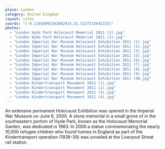 ```yaml
---
place: London
category: United Kingdom
layout: sites
coords: "[-0.11010092163082914,51.5127215642233]"
photos:
  - "London Hyde Park Holocaust Memorial 2011 (1).jpg"
  - "London Hyde Park Holocaust Memorial 2011 (2).jpg"
  - "London Imperial War Museum Holocaust Exhibition 2011 (1).jpg"
  - "London Imperial War Museum Holocaust Exhibition 2011 (2).jpg"
  - "London Imperial War Museum Holocaust Exhibition 2011 (3).jpg"
  - "London Imperial War Museum Holocaust Exhibition 2011 (5).jpg"
  - "London Imperial War Museum Holocaust Exhibition 2011 (6).jpg"
  - "London Imperial War Museum Holocaust Exhibition 2011 (7).jpg"
  - "London Imperial War Museum Holocaust Exhibition 2011 (8).jpg"
  - "London Imperial War Museum Holocaust Exhibition 2011 (9).jpg"
  - "London Imperial War Museum Holocaust Exhibition 2011 (40.jpg"
  - "London Kindertransport Monument 2011 (1).jpg"
  - "London Kindertransport Monument 2011 (2).jpg"
  - "London Kindertransport Monument 2011 (3).jpg"
  - "London Kindertransport Monument 2011 (4).jpg"
---
```

An extensive permanent Holocaust Exhibition was opened in the Imperial War Museum on June 6, 2000. A stone memorial in a small grove of in the southeastern portion of Hyde Park, known as the Holocaust Memorial Garden, was dedicated in 1983. In 2006 a statue commemorating the nearly 10,000 refugee children who found homes in England as part of the Kindertransport operation (1938-39) was unveiled at the Liverpool Street rail station.